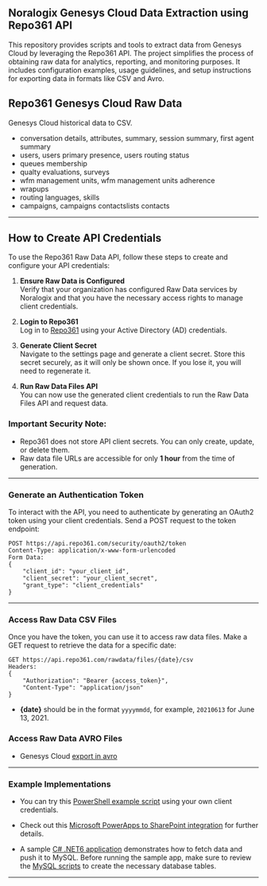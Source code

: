 ## Noralogix Genesys Cloud Data Extraction using Repo361 API
This repository provides scripts and tools to extract data from Genesys Cloud by leveraging the Repo361 API. The project simplifies the process of obtaining raw data for analytics, reporting, and monitoring purposes. 
It includes configuration examples, usage guidelines, and setup instructions for exporting data in formats like CSV and Avro.

## Repo361 Genesys Cloud Raw Data
Genesys Cloud historical data to CSV.
- conversation details, attributes, summary, session summary, first agent summary
- users, users primary presence, users routing status
- queues membership
- qualty evaluations, surveys
- wfm management units, wfm management units adherence
- wrapups
- routing languages, skills
- campaigns, campaigns contactslists contacts
   
---

## How to Create API Credentials

To use the Repo361 Raw Data API, follow these steps to create and configure your API credentials:

1. **Ensure Raw Data is Configured**  
   Verify that your organization has configured Raw Data services by Noralogix and that you have the necessary access rights to manage client credentials.

2. **Login to Repo361**  
   Log in to [Repo361](https://apps.repo361.com/) using your Active Directory (AD) credentials.

3. **Generate Client Secret**  
   Navigate to the settings page and generate a client secret. Store this secret securely, as it will only be shown once. If you lose it, you will need to regenerate it.

4. **Run Raw Data Files API**  
   You can now use the generated client credentials to run the Raw Data Files API and request data.

### Important Security Note:
- Repo361 does not store API client secrets. You can only create, update, or delete them.
- Raw data file URLs are accessible for only **1 hour** from the time of generation.

---

### Generate an Authentication Token

To interact with the API, you need to authenticate by generating an OAuth2 token using your client credentials. Send a POST request to the token endpoint:

```http
POST https://api.repo361.com/security/oauth2/token
Content-Type: application/x-www-form-urlencoded
Form Data:
{
    "client_id": "your_client_id",
    "client_secret": "your_client_secret",
    "grant_type": "client_credentials"
}
```

---

### Access Raw Data CSV Files

Once you have the token, you can use it to access raw data files. Make a GET request to retrieve the data for a specific date:

```http
GET https://api.repo361.com/rawdata/files/{date}/csv
Headers:
{
    "Authorization": "Bearer {access_token}",
    "Content-Type": "application/json"
}
```

- **{date}** should be in the format `yyyymmdd`, for example, `20210613` for June 13, 2021.

### Access Raw Data AVRO Files

- Genesys Cloud [export in avro](https://github.com/Noralogix/repo361-genesyscloud/tree/main/export) 

---

### Example Implementations

- You can try this [PowerShell example script](https://github.com/Noralogix/repo361-genesyscloud/blob/main/Repo361-RawData-API.ps1) using your own client credentials.

- Check out this [Microsoft PowerApps to SharePoint integration](https://www.noralogix.com/genesys/sharepoint-connector) for further details.

- A sample [C# .NET6 application](https://github.com/Noralogix/repo361-genesyscloud/tree/main/csharp-samples) demonstrates how to fetch data and push it to MySQL. Before running the sample app, make sure to review the [MySQL scripts](https://github.com/Noralogix/repo361-genesyscloud/tree/main/mysql) to create the necessary database tables.
---